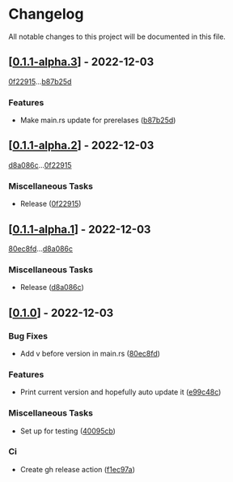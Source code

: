 # Changelog

All notable changes to this project will be documented in this file.

## [[0.1.1-alpha.3](https://github.com/Gaweringo/gh-release-test/compare/v0.1.1-alpha.2...0.1.1-alpha.3)] - 2022-12-03

[0f22915](https://github.com/Gaweringo/gh-release-test/commit/0f22915166b7bccaa9133e5b3990480dd4df0cfd)...[b87b25d](https://github.com/Gaweringo/gh-release-test/commit/b87b25d7c258b58d5a7745abd435eea634f57a30)

### Features

- Make main.rs update for prerelases ([b87b25d](https://github.com/Gaweringo/gh-release-test/commit/b87b25d7c258b58d5a7745abd435eea634f57a30))

## [[0.1.1-alpha.2](https://github.com/Gaweringo/gh-release-test/compare/v0.1.1-alpha.1...v0.1.1-alpha.2)] - 2022-12-03

[d8a086c](https://github.com/Gaweringo/gh-release-test/commit/d8a086cc55021b6b7241c9faeca12bdc543bf512)...[0f22915](https://github.com/Gaweringo/gh-release-test/commit/0f22915166b7bccaa9133e5b3990480dd4df0cfd)

### Miscellaneous Tasks

- Release ([0f22915](https://github.com/Gaweringo/gh-release-test/commit/0f22915166b7bccaa9133e5b3990480dd4df0cfd))

## [[0.1.1-alpha.1](https://github.com/Gaweringo/gh-release-test/compare/v0.1.0...v0.1.1-alpha.1)] - 2022-12-03

[80ec8fd](https://github.com/Gaweringo/gh-release-test/commit/80ec8fd07d9b4561e47390077717368fa094ae26)...[d8a086c](https://github.com/Gaweringo/gh-release-test/commit/d8a086cc55021b6b7241c9faeca12bdc543bf512)

### Miscellaneous Tasks

- Release ([d8a086c](https://github.com/Gaweringo/gh-release-test/commit/d8a086cc55021b6b7241c9faeca12bdc543bf512))

## [[0.1.0](https://github.com/Gaweringo/gh-release-test/compare/...v0.1.0)] - 2022-12-03

### Bug Fixes

- Add v before version in main.rs ([80ec8fd](https://github.com/Gaweringo/gh-release-test/commit/80ec8fd07d9b4561e47390077717368fa094ae26))

### Features

- Print current version and hopefully auto update it ([e99c48c](https://github.com/Gaweringo/gh-release-test/commit/e99c48c6b0a930b7e61532b8468a04c97796316b))

### Miscellaneous Tasks

- Set up for testing ([40095cb](https://github.com/Gaweringo/gh-release-test/commit/40095cbf903a098cd9483b9dc8a5156e5e49fabe))

### Ci

- Create gh release action ([f1ec97a](https://github.com/Gaweringo/gh-release-test/commit/f1ec97ab01669046a9b611c202fb04366274297c))

<!-- generated by git-cliff -->
